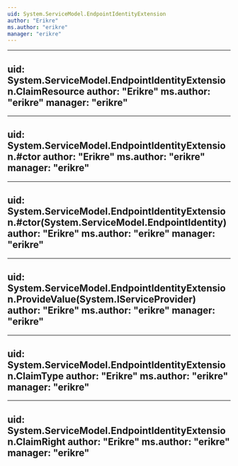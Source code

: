 ```yaml
---
uid: System.ServiceModel.EndpointIdentityExtension
author: "Erikre"
ms.author: "erikre"
manager: "erikre"
---
```


---
uid: System.ServiceModel.EndpointIdentityExtension.ClaimResource
author: "Erikre"
ms.author: "erikre"
manager: "erikre"
---

---
uid: System.ServiceModel.EndpointIdentityExtension.#ctor
author: "Erikre"
ms.author: "erikre"
manager: "erikre"
---

---
uid: System.ServiceModel.EndpointIdentityExtension.#ctor(System.ServiceModel.EndpointIdentity)
author: "Erikre"
ms.author: "erikre"
manager: "erikre"
---

---
uid: System.ServiceModel.EndpointIdentityExtension.ProvideValue(System.IServiceProvider)
author: "Erikre"
ms.author: "erikre"
manager: "erikre"
---

---
uid: System.ServiceModel.EndpointIdentityExtension.ClaimType
author: "Erikre"
ms.author: "erikre"
manager: "erikre"
---

---
uid: System.ServiceModel.EndpointIdentityExtension.ClaimRight
author: "Erikre"
ms.author: "erikre"
manager: "erikre"
---
